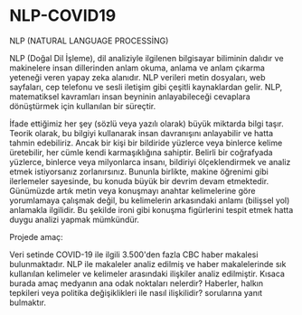 # NLP-COVID19

NLP (NATURAL LANGUAGE PROCESSİNG)

NLP (Doğal Dil İşleme), dil analiziyle ilgilenen bilgisayar biliminin dalıdır ve makinelere insan dillerinden anlam okuma, anlama ve anlam çıkarma yeteneği veren yapay zeka alanıdır. NLP verileri metin dosyaları, web sayfaları, cep telefonu ve sesli iletişim gibi çeşitli kaynaklardan gelir. NLP, matematiksel kavramları insan beyninin anlayabileceği cevaplara dönüştürmek için kullanılan bir süreçtir.

İfade ettiğimiz her şey (sözlü veya yazılı olarak) büyük miktarda bilgi taşır. Teorik olarak, bu bilgiyi kullanarak insan davranışını anlayabilir ve hatta tahmin edebiliriz. Ancak bir kişi bir bildiride yüzlerce veya binlerce kelime üretebilir, her cümle kendi karmaşıklığına sahiptir. Belirli bir coğrafyada yüzlerce, binlerce veya milyonlarca insanı, bildiriyi ölçeklendirmek ve analiz etmek istiyorsanız zorlanırsınız. Bununla birlikte, makine öğrenimi gibi ilerlemeler sayesinde, bu konuda büyük bir devrim devam etmektedir. Günümüzde artık metin veya konuşmayı anahtar kelimelerine göre yorumlamaya çalışmak değil, bu kelimelerin arkasındaki anlamı (bilişsel yol) anlamakla ilgilidir. Bu şekilde ironi gibi konuşma figürlerini tespit etmek hatta duygu analizi yapmak mümkündür.

Projede amaç:


Veri setinde COVID-19 ile ilgili 3.500'den fazla CBC haber makalesi bulunmaktadır. NLP ile makaleler analiz edilmiş ve haber makalelerinde sık kullanılan kelimeler ve kelimeler arasındaki ilişkiler analiz edilmiştir. Kısaca burada amaç medyanın ana odak noktaları nelerdir? Haberler, halkın tepkileri veya politika değişiklikleri ile nasıl ilişkilidir? sorularına yanıt bulmaktır.
